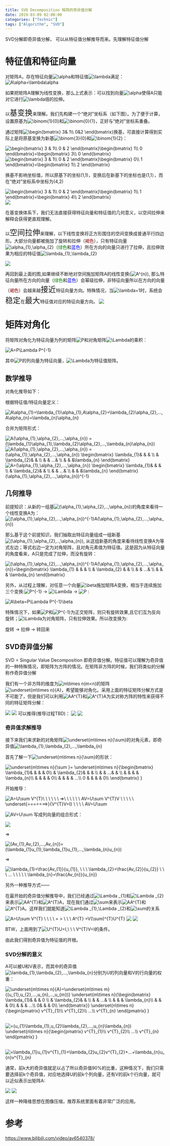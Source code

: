 ```yaml
---
title: SVD Decomposition 矩阵的奇异值分解
date: 2019-03-09 02:00:00
categories: ["Technic"]
tags: ["Algorithm", "SVD"]
---
```


SVD分解即奇异值分解， 可以从特征值分解推导而来。先理解特征值分解

# 特征值和特征向量
对矩阵A，存在特征向量<img src="https://latex.codecogs.com/gif.latex?\alpha" title="\alpha"  style="display:inline;vertical-align:text-top;"/>和特征值<img src="https://latex.codecogs.com/gif.latex?\lambda" title="\lambda"  style="display:inline;vertical-align:text-top;"/>满足：<img src="https://latex.codecogs.com/gif.latex?A\alpha=\lambda\alpha" title="A\alpha=\lambda\alpha"  style="display:inline;vertical-align:text-top;"/>

如果把矩阵A理解为线性变换，那么上式表示：可以找到向量<img src="https://latex.codecogs.com/gif.latex?\alpha" title="\alpha"  style="display:inline;vertical-align:text-top;"/>使得A只能对它进行<img src="https://latex.codecogs.com/gif.latex?\lambda" title="\lambda"  style="display:inline;vertical-align:text-top;"/>倍的拉伸。

以<font size=5>基变换</font>来理解。我们先构建一个“绝对”坐标系（如下图）。为了便于计算，设置原基为<img src="https://latex.codecogs.com/gif.latex?\binom{1}{0}" title="\binom{1}{0}"  style="display:inline;vertical-align:text-top;"/>和<img src="https://latex.codecogs.com/gif.latex?\binom{0}{1}" title="\binom{0}{1}"  style="display:inline;vertical-align:text-top;"/>，正好与“绝对”坐标系重叠。

通过矩阵<img src="https://latex.codecogs.com/gif.latex?\begin{bmatrix}&space;3&&space;1\\&space;0&2&space;\end{bmatrix}" title="\begin{bmatrix} 3& 1\\ 0&2 \end{bmatrix}"  style="display:inline;vertical-align:text-top;"/>换基，可直接计算得到实际上是将原基变换为新基<img src="https://latex.codecogs.com/gif.latex?\binom{3}{0}" title="\binom{3}{0}"  style="display:inline;vertical-align:text-top;"/>和<img src="https://latex.codecogs.com/gif.latex?\binom{1}{2}" title="\binom{1}{2}"  style="display:inline;vertical-align:text-top;"/>：

<img src="https://latex.codecogs.com/gif.latex?\begin{bmatrix}&space;3&space;&&space;1\\&space;0&space;&&space;2&space;\end{bmatrix}\begin{bmatrix}&space;1\\&space;0&space;\end{bmatrix}=\begin{bmatrix}&space;3\\&space;0&space;\end{bmatrix}" title="\begin{bmatrix} 3 & 1\\ 0 & 2 \end{bmatrix}\begin{bmatrix} 1\\ 0 \end{bmatrix}=\begin{bmatrix} 3\\ 0 \end{bmatrix}"  style="display:inline;vertical-align:text-top;"/>

<img src="https://latex.codecogs.com/gif.latex?\begin{bmatrix}&space;3&space;&&space;1\\&space;0&space;&&space;2&space;\end{bmatrix}\begin{bmatrix}&space;0\\&space;1&space;\end{bmatrix}=\begin{bmatrix}&space;1\\&space;2&space;\end{bmatrix}" title="\begin{bmatrix} 3 & 1\\ 0 & 2 \end{bmatrix}\begin{bmatrix} 0\\ 1 \end{bmatrix}=\begin{bmatrix} 1\\ 2 \end{bmatrix}"  style="display:inline;vertical-align:text-top;"/>

换基不影响坐标值，所以原基下的坐标(1,1)，变换后在新基下的坐标也是(1,1），而在“绝对”坐标系中坐标为(4,2)

<img src="https://latex.codecogs.com/gif.latex?\begin{bmatrix}&space;3&space;&&space;1\\&space;0&space;&&space;2&space;\end{bmatrix}\begin{bmatrix}&space;1\\&space;1&space;\end{bmatrix}=\begin{bmatrix}&space;4\\&space;2&space;\end{bmatrix}" title="\begin{bmatrix} 3 & 1\\ 0 & 2 \end{bmatrix}\begin{bmatrix} 1\\ 1 \end{bmatrix}=\begin{bmatrix} 4\\ 2 \end{bmatrix}"  style="display:inline;vertical-align:text-top;"/>

<img src="https://github.com/DorianZi/algorithm_explained/raw/master/res/pic_3.png" style="display:inline;vertical-align:text-top;">

在基变换体系下，我们无法直接获得特征向量和特征值的几何意义，以空间拉伸来解释会获得更直观理解。

以<font size=5>空间拉伸</font>来理解，以下线性变换将正方形围住的空间变换成普通平行四边形。大部分向量都被施加了旋转和拉伸（<font color=#8B0000>褐色</font>），只有特征向量<img src="https://latex.codecogs.com/gif.latex?\alpha_{1},\alpha_{2}" title="\alpha_{1},\alpha_{2}"  style="display:inline;vertical-align:text-top;"/>（<font color=#008000>绿色</font>和<font color=#0000FF>蓝色</font>）所在方向的向量只进行了拉伸，且拉伸效果为相应的特征值<img src="https://latex.codecogs.com/gif.latex?\lambda_{1},\lambda_{2}" title="\lambda_{1},\lambda_{2}"  style="display:inline;vertical-align:text-top;"/>

<img src="https://github.com/DorianZi/algorithm_explained/raw/master/res/pic1.png" style="display:inline;vertical-align:text-top;">


再回到最上面的图,如果继续不断地对空间施加矩阵A的线性变换(<img src="https://latex.codecogs.com/gif.latex?A^{n}" title="A^{n}"  style="display:inline;vertical-align:text-top;"/>), 那么特征向量所在方向的向量（<font color=#008000>绿色</font>和<font color=#0000FF>蓝色</font>）会幂级拉伸，非特征向量所以在方向的向量（<font color=#8B0000>褐色</font>）会越来越<font size=5>接近</font>特征向量方向。特殊情况，当<img src="https://latex.codecogs.com/gif.latex?\lambda=1" title="\lambda=1"  style="display:inline;vertical-align:text-top;"/>时，系统会<font size=5>稳定</font>在<font size=5>最大</font>特征值对应的特征向量方向。
<img src="https://github.com/DorianZi/algorithm_explained/raw/master/res/pic4.png" style="display:inline;vertical-align:text-top;">

# 矩阵对角化
将矩阵对角化为特征向量为列的矩阵<img src="https://latex.codecogs.com/gif.latex?P" title="P"  style="display:inline;vertical-align:text-top;"/>和对角矩阵<img src="https://latex.codecogs.com/gif.latex?\Lambda" title="\Lambda"  style="display:inline;vertical-align:text-top;"/>的乘积：

<img src="https://latex.codecogs.com/gif.latex?A=P\Lambda&space;P^{-1}" title="A=P\Lambda P^{-1}"  style="display:inline;vertical-align:text-top;"/>

其中<img src="https://latex.codecogs.com/gif.latex?P" title="P"  style="display:inline;vertical-align:text-top;"/>的列向量为特征向量，<img src="https://latex.codecogs.com/gif.latex?\Lambda" title="\Lambda"  style="display:inline;vertical-align:text-top;"/>为特征值矩阵。

## 数学推导
对角化推导如下：

根据特征值/特征向量定义：

<img src="https://latex.codecogs.com/gif.latex?A\alpha_{1}=\lambda_{1}\alpha_{1},A\alpha_{2}=\lambda_{2}\alpha_{2},...,A\alpha_{n}=\lambda_{n}\alpha_{n}" title="A\alpha_{1}=\lambda_{1}\alpha_{1},A\alpha_{2}=\lambda_{2}\alpha_{2},...,A\alpha_{n}=\lambda_{n}\alpha_{n}"  style="display:inline;vertical-align:text-top;"/>

合并为矩阵形式：

<img src="https://latex.codecogs.com/gif.latex?A(\alpha_{1},\alpha_{2},...,\alpha_{n})&space;=&space;(\lambda_{1}\alpha_{1},\lambda_{2}\alpha_{2},...,\lambda_{n}\alpha_{n})" title="A(\alpha_{1},\alpha_{2},...,\alpha_{n}) = (\lambda_{1}\alpha_{1},\lambda_{2}\alpha_{2},...,\lambda_{n}\alpha_{n})"  style="display:inline;vertical-align:text-top;"/>

<img src="https://latex.codecogs.com/gif.latex?A(\alpha_{1},\alpha_{2},...,\alpha_{n})&space;=&space;(\alpha_{1},\alpha_{2},...,\alpha_{n})&space;\begin{bmatrix}&space;\lambda_{1}&&space;&&space;&&space;\\&space;&&space;\lambda_{2}&&space;&&space;\\&space;&&space;&&space;...&&space;\\&space;&&space;&&space;&\lambda_{n}&space;\end{bmatrix}" title="A(\alpha_{1},\alpha_{2},...,\alpha_{n}) = (\alpha_{1},\alpha_{2},...,\alpha_{n}) \begin{bmatrix} \lambda_{1}& & & \\ & \lambda_{2}& & \\ & & ...& \\ & & &\lambda_{n} \end{bmatrix}"  style="display:inline;vertical-align:text-top;"/>

<img src="https://latex.codecogs.com/gif.latex?A=(\alpha_{1},\alpha_{2},...,\alpha_{n})&space;\begin{bmatrix}&space;\lambda_{1}&&space;&&space;&&space;\\&space;&&space;\lambda_{2}&&space;&&space;\\&space;&&space;&&space;...&&space;\\&space;&&space;&&space;&\lambda_{n}&space;\end{bmatrix}&space;(\alpha_{1},\alpha_{2},...,\alpha_{n})^{-1}" title="A=(\alpha_{1},\alpha_{2},...,\alpha_{n}) \begin{bmatrix} \lambda_{1}& & & \\ & \lambda_{2}& & \\ & & ...& \\ & & &\lambda_{n} \end{bmatrix} (\alpha_{1},\alpha_{2},...,\alpha_{n})^{-1}"  style="display:inline;vertical-align:text-top;"/>

## 几何推导
前提知识：从新的一组基<img src="https://latex.codecogs.com/gif.latex?(\alpha_{1},\alpha_{2},..,\alpha_{n})" title="(\alpha_{1},\alpha_{2},..,\alpha_{n})"  style="display:inline;vertical-align:text-top;"/>的角度来看待一个线性变换A为：<img src="https://latex.codecogs.com/gif.latex?(\alpha_{1},\alpha_{2},...,\alpha_{n})^{-1}A(\alpha_{1},\alpha_{2},...,\alpha_{n})" title="(\alpha_{1},\alpha_{2},...,\alpha_{n})^{-1}A(\alpha_{1},\alpha_{2},...,\alpha_{n})"  style="display:inline;vertical-align:text-top;"/>

那么基于这个前提知识，我们抽取出特征向量组成一组新基<img src="https://latex.codecogs.com/gif.latex?(\alpha_{1},\alpha_{2},..,\alpha_{n})" title="(\alpha_{1},\alpha_{2},..,\alpha_{n})"  style="display:inline;vertical-align:text-top;"/>, 从这组新基的角度来看待线性变换A为等式左边；等式右边一定为对角矩阵，且对角元素值为特征值。这是因为从特征向量的角度看来，A只是完成了拉伸，而没有旋转：

<img src="https://latex.codecogs.com/gif.latex?(\alpha_{1},\alpha_{2},...,\alpha_{n})^{-1}A(\alpha_{1},\alpha_{2},...,\alpha_{n})=\begin{bmatrix}&space;\lambda_{1}&space;&&space;&&space;&&space;\\&space;&&space;\lambda_{2}&space;&&space;&&space;\\&space;&&space;&&space;...&&space;\\&space;&&space;&&space;&&space;\lambda_{n}&space;\end{bmatrix}" title="(\alpha_{1},\alpha_{2},...,\alpha_{n})^{-1}A(\alpha_{1},\alpha_{2},...,\alpha_{n})=\begin{bmatrix} \lambda_{1} & & & \\ & \lambda_{2} & & \\ & & ...& \\ & & & \lambda_{n} \end{bmatrix}"  style="display:inline;vertical-align:text-top;"/>

另外，从过程上理解，对任意一个向量<img src="https://latex.codecogs.com/gif.latex?\beta" title="\beta"  style="display:inline;vertical-align:text-top;"/>施加矩阵A变换，相当于连续施加三个变换:<img src="https://latex.codecogs.com/gif.latex?P^{-1}" title="P^{-1}"  style="display:inline;vertical-align:text-top;"/> -> <img src="https://latex.codecogs.com/gif.latex?\Lambda" title="\Lambda"  style="display:inline;vertical-align:text-top;"/> -> <img src="https://latex.codecogs.com/gif.latex?P" title="P"  style="display:inline;vertical-align:text-top;"/> :

<img src="https://latex.codecogs.com/gif.latex?A\beta=P\Lambda&space;P^{-1}\beta" title="A\beta=P\Lambda P^{-1}\beta"  style="display:inline;vertical-align:text-top;"/>


特殊情况下，如果<img src="https://latex.codecogs.com/gif.latex?P" title="P"  style="display:inline;vertical-align:text-top;"/>和<img src="https://latex.codecogs.com/gif.latex?P^{-1}" title="P^{-1}"  style="display:inline;vertical-align:text-top;"/>为正交矩阵，则只有旋转效果,且它们互为反向旋转；<img src="https://latex.codecogs.com/gif.latex?\Lambda" title="\Lambda"  style="display:inline;vertical-align:text-top;"/>为对角矩阵，只有拉伸效果。所以改变换为:

旋转 -> 拉伸 -> 转回来 


## SVD奇异值分解
SVD = Singular Value Decomposition 即奇异值分解。特征值可以理解为奇异值的一种特殊情况，即矩阵为方阵的情况。在矩阵非方阵的时候，我们将类似的分解称作奇异值分解

我们有一个非方阵的维度为<img src="https://latex.codecogs.com/gif.latex?m\times&space;n(m<n)" title="m\times n(m<n)"  style="display:inline;vertical-align:text-top;"/>的矩阵<img src="https://latex.codecogs.com/gif.latex?\underset{m\times&space;n}{A}" title="\underset{m\times n}{A}"  style="display:inline;vertical-align:text-top;"/>，希望能够对角化。采用上面的特征矩阵分解方式是不可能了，但是我们可以利用<img src="https://latex.codecogs.com/gif.latex?AA^{T}" title="AA^{T}"  style="display:inline;vertical-align:text-top;"/>和<img src="https://latex.codecogs.com/gif.latex?A^{T}A" title="A^{T}A"  style="display:inline;vertical-align:text-top;"/>为实对称方阵的特性来获得不同的特征矩阵分解：

<img src="https://latex.codecogs.com/gif.latex?\underset{m\times&space;n}{A}\underset{n\times&space;m}{A^{T}}=\underset{m\times&space;m}{U}\underset{m\times&space;m}{\Lambda&space;_{2}}\underset{m\times&space;m}{U^{-1}}=\underset{m\times&space;m}{U}\underset{m\times&space;m}{\Lambda&space;_{2}}\underset{m\times&space;m}{U^{T}}">

<img src="https://latex.codecogs.com/gif.latex?\underset{n\times&space;m}{A^{T}}\underset{m\times&space;n}{A}=\underset{n\times&space;n}{V}\underset{n\times&space;n}{\Lambda&space;_{1}}\underset{n\times&space;n}{V^{-1}}=\underset{n\times&space;n}{V}\underset{n\times&space;n}{\Lambda&space;_{1}}\underset{n\times&space;n}{V^{T}}">
可以推得(推导过程TBD)：

<img src="https://latex.codecogs.com/gif.latex?\underset{m\times&space;n}{A}=\underset{m\times&space;m}{U}\underset{m\times&space;n}{\sum}\underset{n\times&space;n}{V^{T}}" style="display:inline;vertical-align:text-top;">

<img src="https://github.com/DorianZi/algorithm_explained/blob/master/res/SVD_graph.png?raw=true" style="display:inline;vertical-align:text-top;">


### 奇异值求解推导
接下来我们来求新的对角矩阵<img src="https://latex.codecogs.com/gif.latex?\underset{m\times&space;n}{\sum}" title="\underset{m\times n}{\sum}"  style="display:inline;vertical-align:text-top;"/>的对角元素，即奇异值<img src="https://latex.codecogs.com/gif.latex?\lambda_{1},\lambda_{2},...,\lambda_{n}" title="\lambda_{1},\lambda_{2},...,\lambda_{n}"  style="display:inline;vertical-align:text-top;"/>

首先了解一下<img src="https://latex.codecogs.com/gif.latex?\underset{m\times&space;n}{\sum}" title="\underset{m\times n}{\sum}"  style="display:inline;vertical-align:text-top;"/>的形状：

<img src="https://latex.codecogs.com/gif.latex?\underset{m\times&space;n}{\sum&space;}=&space;\underset{m\times&space;n}{\begin{bmatrix}&space;\lambda_{1}&&space;&&space;&&space;&&space;0\\&space;&&space;\lambda_{2}&&space;&&space;&&space;\\&space;&&space;&&space;...&&space;&&space;\\&space;&&space;&&space;&&space;&&space;\lambda_{n}\\&space;&&space;&&space;&&space;&&space;0\\&space;&&space;&&space;&&space;&&space;...\\&space;0&space;&&space;&&space;&&space;&&space;0\\&space;\end{bmatrix}&space;}" title="\underset{m\times n}{\sum }= \underset{m\times n}{\begin{bmatrix} \lambda_{1}& & & & 0\\ & \lambda_{2}& & & \\ & & ...& & \\ & & & & \lambda_{n}\\ & & & & 0\\ & & & & ...\\ 0 & & & & 0\\ \end{bmatrix} }"  style="display:inline;vertical-align:text-top;"/>

开始推导：

<img src="https://latex.codecogs.com/gif.latex?A=U\sum&space;V^{T}\&space;\&space;\&space;\&space;\&space;\&space;=>\&space;\&space;\&space;\&space;\&space;\&space;AV=U\sum&space;V^{T}V&space;\&space;\&space;\&space;\&space;\&space;\underset{=======>}{V^{T}V=I}&space;\&space;\&space;\&space;\&space;AV=U\sum" title="A=U\sum V^{T}\ \ \ \ \ \ =>\ \ \ \ \ \ AV=U\sum V^{T}V \ \ \ \ \ \underset{=======>}{V^{T}V=I} \ \ \ \ AV=U\sum"  style="display:inline;vertical-align:text-top;"/>

<img src="https://latex.codecogs.com/gif.latex?AV=U\sum" title="AV=U\sum"  style="display:inline;vertical-align:text-top;"/> 写成列向量的组合形式：

<img src="https://latex.codecogs.com/gif.latex?A(v_{1},v_{2},...,v_{n})=(u_{1},u_{2},...,u_{n},...,u_{m})&space;\underset{m\times&space;n}{\begin{bmatrix}&space;\lambda_{1}&&space;&&space;&&space;&&space;0\\&space;&&space;\lambda_{2}&&space;&&space;&&space;\\&space;&&space;&&space;...&&space;&&space;\\&space;&&space;&&space;&&space;&&space;\lambda_{n}\\&space;&&space;&&space;&&space;&&space;0\\&space;&&space;&&space;&&space;&&space;...\\&space;0&space;&&space;&&space;&&space;&&space;0\\&space;\end{bmatrix}&space;}" style="display:inline;vertical-align:text-top;">

=>

<img src="https://latex.codecogs.com/gif.latex?(Av_{1},Av_{2},...,Av_{n})=(\lambda_{1}u_{1},\lambda_{1}u_{1},...,\lambda_{n}u_{n})" title="(Av_{1},Av_{2},...,Av_{n})=(\lambda_{1}u_{1},\lambda_{1}u_{1},...,\lambda_{n}u_{n})"  style="display:inline;vertical-align:text-top;"/>

=>

<img src="https://latex.codecogs.com/gif.latex?\lambda_{1}=\frac{Av_{1}}{u_{1}},&space;\&space;\&space;\&space;\lambda_{2}=\frac{Av_{2}}{u_{2}}&space;\&space;\&space;\&space;...&space;\&space;\&space;\&space;\&space;\&space;\lambda_{n}=\frac{Av_{n}}{u_{n}}" title="\lambda_{1}=\frac{Av_{1}}{u_{1}}, \ \ \ \lambda_{2}=\frac{Av_{2}}{u_{2}} \ \ \ ... \ \ \ \ \ \lambda_{n}=\frac{Av_{n}}{u_{n}}"  style="display:inline;vertical-align:text-top;"/>

另外一种推导方式——

在最开始的奇异值分解推导中，我们已经通过<img src="https://latex.codecogs.com/gif.latex?\Lambda&space;_{1}" title="\Lambda _{1}"  style="display:inline;vertical-align:text-top;"/>和<img src="https://latex.codecogs.com/gif.latex?\Lambda&space;_{2}" title="\Lambda _{2}"  style="display:inline;vertical-align:text-top;"/>来表示<img src="https://latex.codecogs.com/gif.latex?AA^{T}" title="AA^{T}"  style="display:inline;vertical-align:text-top;"/>和<img src="https://latex.codecogs.com/gif.latex?A^{T}A" title="A^{T}A"  style="display:inline;vertical-align:text-top;"/>，现在我们通过<img src="https://latex.codecogs.com/gif.latex?\sum" title="\sum"  style="display:inline;vertical-align:text-top;"/>来表示<img src="https://latex.codecogs.com/gif.latex?AA^{T}" title="AA^{T}"  style="display:inline;vertical-align:text-top;"/>和<img src="https://latex.codecogs.com/gif.latex?A^{T}A" title="A^{T}A"  style="display:inline;vertical-align:text-top;"/>。这样我们就能知道<img src="https://latex.codecogs.com/gif.latex?\Lambda&space;_{1},\Lambda&space;_{2}" title="\Lambda _{1},\Lambda _{2}"  style="display:inline;vertical-align:text-top;"/>和<img src="https://latex.codecogs.com/gif.latex?\sum" title="\sum"  style="display:inline;vertical-align:text-top;"/>的关系

<img src="https://latex.codecogs.com/gif.latex?A=U\sum&space;V^{T}&space;\&space;\&space;\&space;\&space;=&space;>&space;\&space;\&space;\&space;A^{T}&space;=V(\sum)^{T}U^{T}" title="A=U\sum V^{T} \ \ \ \ = > \ \ \ A^{T} =V(\sum)^{T}U^{T}"  style="display:inline;vertical-align:text-top;"/>

<img src="https://latex.codecogs.com/gif.latex?AA^{T}=U\sum&space;V^{T}V(\sum)^{T}U^{T}&space;=U&space;\underset{m\times&space;m}{\begin{bmatrix}&space;\lambda_{1}^{2}&&space;&&space;&&space;&&space;&&space;&0&space;\\&space;&&space;\lambda_{1}^{2}&&space;&&space;&&space;&&space;&&space;\\&space;&&space;&&space;...&&space;&&space;&&space;&&space;\\&space;&&space;&&space;&&space;\lambda_{n}^{2}&&space;&&space;&\\&space;&&space;&&space;&&space;&&space;0&&space;&\\&space;&&space;&&space;&&space;&&space;&&space;...&\\&space;0&space;&&space;&&space;&&space;&&space;&&space;&0\\&space;\end{bmatrix}}U^{T}"  style="display:inline;vertical-align:text-top;"/>

<img src="https://latex.codecogs.com/gif.latex?A^{T}A=V(\sum)^{T}U^{T}U\sum&space;V^{T}&space;=V&space;\underset{n\times&space;n}{\begin{bmatrix}&space;\lambda_{1}^{2}&&space;&&space;&&space;\\&space;&&space;\lambda_{1}^{2}&&space;&&space;\\&space;&&space;&&space;...&&space;\\&space;&&space;&&space;&&space;\lambda_{n}^{2}&space;\end{bmatrix}}V^{T}"  style="display:inline;vertical-align:text-top;"/>

BTW，上面用到了<img src="https://latex.codecogs.com/gif.latex?U^{T}U=I,\&space;V^{T}V=I" title="U^{T}U=I,\ \ \ V^{T}V=I"  style="display:inline;vertical-align:text-top;"/>的条件。

由此我们得到奇异值为特征值的开根。

### SVD分解的意义

A可以被U和V表示，而其中的奇异值<img src="https://latex.codecogs.com/gif.latex?\lambda_{1},\lambda_{2},...,\lambda_{n}" title="\lambda_{1},\lambda_{2},...,\lambda_{n}"  style="display:inline;vertical-align:text-top;"/>分别为U的列向量和V的行向量的权重：

<img src="https://latex.codecogs.com/gif.latex?\underset{m\times&space;n}{A}=\underset{m\times&space;m}{(u_{1},u_{2},...,u_{n},...,u_{m})}&space;\underset{m\times&space;n}{\begin{bmatrix}&space;\lambda_{1}&&space;&&space;&&space;0&space;\\&space;&&space;\lambda_{2}&&space;&&space;\\&space;&&space;&&space;...&&space;\\&space;&&space;&&space;&&space;\lambda_{n}\\&space;&&space;&&space;&&space;0\\&space;&&space;&&space;&&space;...\\&space;0&&space;&&space;&&space;0\\&space;\end{bmatrix}}&space;\underset{n\times&space;n}{\begin{pmatrix}&space;v^{T}_{1}\\&space;v^{T}_{2}\\&space;...\\&space;v^{T}_{n}&space;\end{pmatrix}&space;}" title="\underset{m\times n}{A}=\underset{m\times m}{(u_{1},u_{2},...,u_{n},...,u_{m})} \underset{m\times n}{\begin{bmatrix} \lambda_{1}& & & 0 \\ & \lambda_{2}& & \\ & & ...& \\ & & & \lambda_{n}\\ & & & 0\\ & & & ...\\ 0& & & 0\\ \end{bmatrix}} \underset{n\times n}{\begin{pmatrix} v^{T}_{1}\\ v^{T}_{2}\\ ...\\ v^{T}_{n} \end{pmatrix} }"  style="display:inline;vertical-align:text-top;"/>

&nbsp;&nbsp;&nbsp;&nbsp;&nbsp;&nbsp;&nbsp;&nbsp;<img src="https://latex.codecogs.com/gif.latex?=(u_{1}\lambda_{1},u_{2}\lambda_{2},...,u_{n}\lambda_{n})&space;\underset{n\times&space;n}{\begin{pmatrix}&space;v^{T}_{1}\\&space;v^{T}_{2}\\&space;...\\&space;v^{T}_{n}&space;\end{pmatrix}&space;}" title="=(u_{1}\lambda_{1},u_{2}\lambda_{2},...,u_{n}\lambda_{n}) \underset{n\times n}{\begin{pmatrix} v^{T}_{1}\\ v^{T}_{2}\\ ...\\ v^{T}_{n} \end{pmatrix} }"  style="display:inline;vertical-align:text-top;"/>

&nbsp;&nbsp;&nbsp;&nbsp;&nbsp;&nbsp;&nbsp;&nbsp;<img src="https://latex.codecogs.com/gif.latex?=\lambda_{1}u_{1}v^{T}_{1}&plus;\lambda_{2}u_{2}v^{T}_{2}&plus;...&plus;\lambda_{n}u_{n}v^{T}_{n}" title="=\lambda_{1}u_{1}v^{T}_{1}+\lambda_{2}u_{2}v^{T}_{2}+...+\lambda_{n}u_{n}v^{T}_{n}"  style="display:inline;vertical-align:text-top;"/>

通常，前k大的奇异值就足以占了所以奇异值90%的比重，这种情况下，我们只需要选择前k个奇异值，对应地选择U的前k个列向量，还有V的前k个行向量，就可以近似表示出矩阵A:

<img src="https://latex.codecogs.com/gif.latex?\underset{m\times&space;n}{\tilde{A}}=\underset{m\times&space;k}{(u_{1},u_{2},...,u_{k})}&space;\underset{k\times&space;k}{\begin{bmatrix}&space;\lambda_{1}&&space;&&space;&&space;0&space;\\&space;&&space;\lambda_{2}&&space;&&space;\\&space;&&space;&&space;...&&space;\\&space;&&space;&&space;&&space;\lambda_{k}\end{bmatrix}}&space;\underset{k\times&space;n}{\begin{pmatrix}&space;v^{T}_{1}\\&space;v^{T}_{2}\\&space;...\\&space;v^{T}_{k}&space;\end{pmatrix}&space;}" style="display:inline;vertical-align:text-top;">

<img src="https://github.com/DorianZi/algorithm_explained/raw/master/res/svd_cut.png" style="display:inline;vertical-align:text-top;">

这样一种降维思想在图像压缩，推荐系统里面有着非常广泛的应用。


# 参考
https://www.bilibili.com/video/av6540378/
